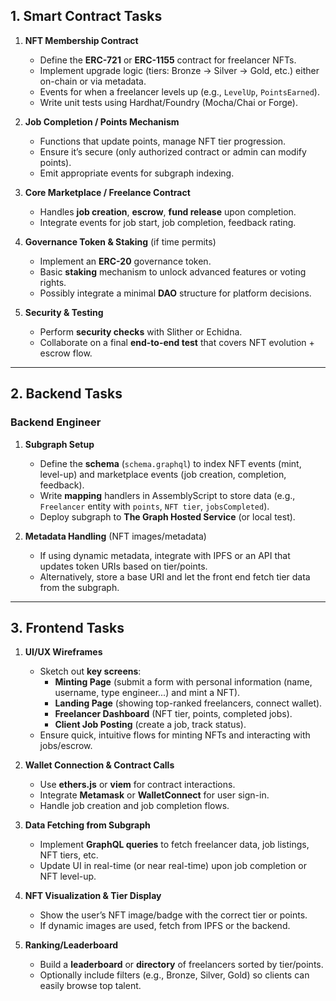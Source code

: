## 1. Smart Contract Tasks

1. **NFT Membership Contract**
   - Define the **ERC-721** or **ERC-1155** contract for freelancer NFTs.
   - Implement upgrade logic (tiers: Bronze → Silver → Gold, etc.) either on-chain or via metadata.
   - Events for when a freelancer levels up (e.g., `LevelUp`, `PointsEarned`).
   - Write unit tests using Hardhat/Foundry (Mocha/Chai or Forge).
2. **Job Completion / Points Mechanism**

   - Functions that update points, manage NFT tier progression.
   - Ensure it’s secure (only authorized contract or admin can modify points).
   - Emit appropriate events for subgraph indexing.

3. **Core Marketplace / Freelance Contract**
   - Handles **job creation**, **escrow**, **fund release** upon completion.
   - Integrate events for job start, job completion, feedback rating.
4. **Governance Token & Staking** (if time permits)
   - Implement an **ERC-20** governance token.
   - Basic **staking** mechanism to unlock advanced features or voting rights.
   - Possibly integrate a minimal **DAO** structure for platform decisions.
5. **Security & Testing**
   - Perform **security checks** with Slither or Echidna.
   - Collaborate on a final **end-to-end test** that covers NFT evolution + escrow flow.

---

## 2. Backend Tasks

### Backend Engineer

1. **Subgraph Setup**

   - Define the **schema** (`schema.graphql`) to index NFT events (mint, level-up) and marketplace events (job creation, completion, feedback).
   - Write **mapping** handlers in AssemblyScript to store data (e.g., `Freelancer` entity with `points`, `NFT tier`, `jobsCompleted`).
   - Deploy subgraph to **The Graph Hosted Service** (or local test).

2. **Metadata Handling** (NFT images/metadata)
   - If using dynamic metadata, integrate with IPFS or an API that updates token URIs based on tier/points.
   - Alternatively, store a base URI and let the front end fetch tier data from the subgraph.

---

## 3. Frontend Tasks

1. **UI/UX Wireframes**

   - Sketch out **key screens**:
     - **Minting Page** (submit a form with personal information (name, username, type engineer...) and mint a NFT).
     - **Landing Page** (showing top-ranked freelancers, connect wallet).
     - **Freelancer Dashboard** (NFT tier, points, completed jobs).
     - **Client Job Posting** (create a job, track status).
   - Ensure quick, intuitive flows for minting NFTs and interacting with jobs/escrow.

2. **Wallet Connection & Contract Calls**

   - Use **ethers.js** or **viem** for contract interactions.
   - Integrate **Metamask** or **WalletConnect** for user sign-in.
   - Handle job creation and job completion flows.

3. **Data Fetching from Subgraph**
   - Implement **GraphQL queries** to fetch freelancer data, job listings, NFT tiers, etc.
   - Update UI in real-time (or near real-time) upon job completion or NFT level-up.
4. **NFT Visualization & Tier Display**
   - Show the user’s NFT image/badge with the correct tier or points.
   - If dynamic images are used, fetch from IPFS or the backend.
5. **Ranking/Leaderboard**
   - Build a **leaderboard** or **directory** of freelancers sorted by tier/points.
   - Optionally include filters (e.g., Bronze, Silver, Gold) so clients can easily browse top talent.
